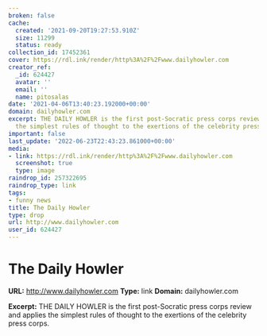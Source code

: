 ```yaml
---
broken: false
cache:
  created: '2021-09-20T19:27:53.910Z'
  size: 11299
  status: ready
collection_id: 17452361
cover: https://rdl.ink/render/http%3A%2F%2Fwww.dailyhowler.com
creator_ref:
  _id: 624427
  avatar: ''
  email: ''
  name: pitosalas
date: '2021-04-06T13:40:23.192000+00:00'
domain: dailyhowler.com
excerpt: THE DAILY HOWLER is the first post-Socratic press corps review and applies
  the simplest rules of thought to the exertions of the celebrity press corps.
important: false
last_update: '2022-06-23T22:43:23.861000+00:00'
media:
- link: https://rdl.ink/render/http%3A%2F%2Fwww.dailyhowler.com
  screenshot: true
  type: image
raindrop_id: 257322695
raindrop_type: link
tags:
- funny news
title: The Daily Howler
type: drop
url: http://www.dailyhowler.com
user_id: 624427
---
```


# The Daily Howler

**URL:** http://www.dailyhowler.com
**Type:** link
**Domain:** dailyhowler.com

**Excerpt:** THE DAILY HOWLER is the first post-Socratic press corps review and applies the simplest rules of thought to the exertions of the celebrity press corps.
